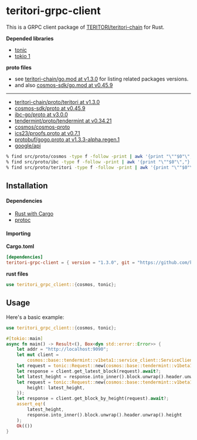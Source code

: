 # teritori-grpc-client

This is a GRPC client package of [TERITORI/teritori-chain](https://github.com/TERITORI/teritori-chain) for Rust.

**Depended libraries**

- [tonic](https://github.com/hyperium/tonic)
- [tokio 1](https://github.com/tokio-rs/tokio)

**proto files**

- see [teritori-chain/go.mod at v1.3.0](https://github.com/TERITORI/teritori-chain/blob/v1.3.0/go.mod) for listing related
packages versions.
- and also [cosmos-sdk/go.mod at v0.45.9](https://github.com/cosmos/cosmos-sdk/blob/v0.45.9/go.mod)

---

- [teritori-chain/proto/teritori at v1.3.0](https://github.com/TERITORI/teritori-chain/tree/v1.3.0/proto/teritori)
- [cosmos-sdk/proto at v0.45.9](https://github.com/cosmos/cosmos-sdk/tree/v0.45.9/proto)
- [ibc-go/proto at v3.0.0](https://github.com/cosmos/ibc-go/tree/v3.0.0/proto)
- [tendermint/proto/tendermint at v0.34.21](https://github.com/tendermint/tendermint/tree/v0.34.21/proto/tendermint)
- [cosmos/cosmos-proto](https://github.com/cosmos/cosmos-proto/tree/main/proto/cosmos_proto)
- [ics23/proofs.proto at v0.7.1](https://github.com/confio/ics23/blob/v0.7.1/proofs.proto)
- [protobuf/gogo.proto at v1.3.3-alpha.regen.1](https://github.com/regen-network/protobuf/blob/v1.3.3-alpha.regen.1/gogoproto/gogo.proto)
- [google/api](https://fuchsia.googlesource.com/third_party/googleapis)

```bash
% find src/proto/cosmos -type f -follow -print | awk '{print "\""$0"\","}'
% find src/proto/ibc -type f -follow -print | awk '{print "\""$0"\","}'
% find src/proto/teritori -type f -follow -print | awk '{print "\""$0"\","}'
```

## Installation

#### Dependencies

- [Rust with Cargo](http://rust-lang.org)
- [protoc](https://grpc.io/docs/protoc-installation/)

#### Importing

**Cargo.toml**

```toml
[dependencies]
teritori-grpc-client = { version = "1.3.0", git = "https://github.com/kumanote/teritori-grpc-client-rs", branch = "main" }
```

**rust files**

```rust
use teritori_grpc_client::{cosmos, tonic};
```

## Usage

Here's a basic example:

```rust
use teritori_grpc_client::{cosmos, tonic};

#[tokio::main]
async fn main() -> Result<(), Box<dyn std::error::Error>> {
    let addr = "http://localhost:9090";
    let mut client =
        cosmos::base::tendermint::v1beta1::service_client::ServiceClient::connect(addr).await?;
    let request = tonic::Request::new(cosmos::base::tendermint::v1beta1::GetLatestBlockRequest {});
    let response = client.get_latest_block(request).await?;
    let latest_height = response.into_inner().block.unwrap().header.unwrap().height;
    let request = tonic::Request::new(cosmos::base::tendermint::v1beta1::GetBlockByHeightRequest {
        height: latest_height,
    });
    let response = client.get_block_by_height(request).await?;
    assert_eq!(
        latest_height,
        response.into_inner().block.unwrap().header.unwrap().height
    );
    Ok(())
}
```
